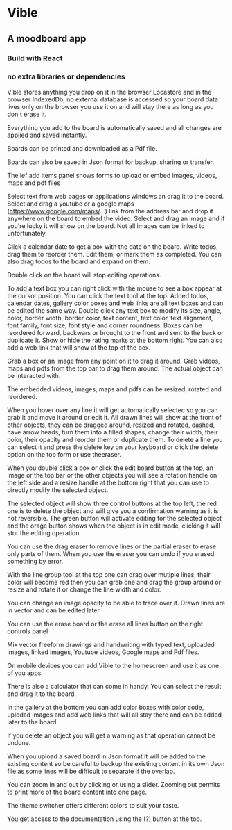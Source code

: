 # Vible

## A moodboard app

### Build with React

### no extra libraries or dependencies

Vible stores anything you drop on it in the browser Locastore and in the browser IndexedDb, no external database is accessed so your board data lives only on the browser you use it on and will stay there as long as you don't erase it.

Everything you add to the board is automatically saved and all changes are applied and saved instantly.

Boards can be printed and downloaded as a Pdf file.

Boards can also be saved in Json format for backup, sharing or transfer.

The lef add items panel shows forms to upload or embed images, videos, maps and pdf files

Select text from web pages or applications windows an drag it to the board.
Select and drag a youtube or a google maps (https://www.google.com/maps/...) link from the address bar and drop it anywhere on the board to embed the video.
Select and drag an image and if you're lucky it will show on the board. Not all images can be linked to unfortunately.

Click a calendar date to get a box with the date on the board.
Write todos, drag them to reorder them. Edit them, or mark them as completed.
You can also drag todos to the board and expand on them.

Double click on the board will stop editing operations.

To add a text box you can right click with the mouse to see a box appear at the cursor position. You can click the text tool at the top. Added todos, calendar dates, gallery color boxes and web links are all text boxes and can be edited the same way.
Double click any text box to modify its size, angle, color, border width, border color, text content, text color, text alignment, font family, font size, font style and corner roundness.
Boxes can be reordered forward, backwars or brought to the front and sent to the back or duplicate it.
Show or hide the rating marks at the bottom right.
You can also add a web link that will show at the top of the box.

Grab a box or an image from any point on it to drag it around.
Grab videos, maps and pdfs from the top bar to drag them around. The actual object can be interacted with.

The embedded videos, images, maps and pdfs can be resized, rotated and reordered.

When you hover over any line it will get automatically selectec so you can grab it and move it around or edit it.
All drawn lines will show at the front of other objects, they can be dragged around, resized and rotated, dashed, have arrow heads, turn them into a filled shapes, change their width, their color, their opacity and reorder them or duplicate them.
To delete a line you can select it and press the delete key on your keyboard or click the delete option on the top form or use theeraser.

When you double click a box or click the edit board button at the top, an image or the top bar or the other objects you will see a rotation handle on the left side and a resize handle at the bottom right that you can use to directly modify the selected object.

The selected object will show three control buttons at the top left, the red one is to delete the object and will give you a confirmation warning as it is not reversible. The green button will activate editing for the selected object and the orage button shows when the object is in edit mode, clicking it will stor the editing operation.

You can use the drag eraser to remove lines or the partial eraser to erase only parts of them.
When you use the eraser you can undo if you erased something by error.

With the line group tool at the top one can drag over mutiple lines, their color will become red then you can grab one and drag the group around or resize and rotate it or change the line width and color.

You can change an image opacity to be able to trace over it. Drawn lines are in vector and can be edited later

You can use the erase board or the erase all lines button on the right controls panel

Mix vector freeform drawings and handwriting with typed text, uploaded images, linked images, Youtube videos, Google maps and Pdf files.

On mobile devices you can add Vible to the homescreen and use it as one of you apps.

There is also a calculator that can come in handy. You can select the result and drag it to the board.

In the gallery at the bottom you can add color boxes with color code, uplodad images and add web links that will all stay there and can be added later to the board.

If you delete an object you will get a warning as that operation cannot be undone.

When you upload a saved board in Json format it will be added to the existing content so be careful to backup the existing content in its own Json file as some lines will be difficult to separate if the overlap.

You can zoom in and out by clicking or using a slider. Zooming out permits to print more of the board content into one page.

The theme switcher offers different colors to suit your taste.

You get access to the documentation using the (?) button at the top.
